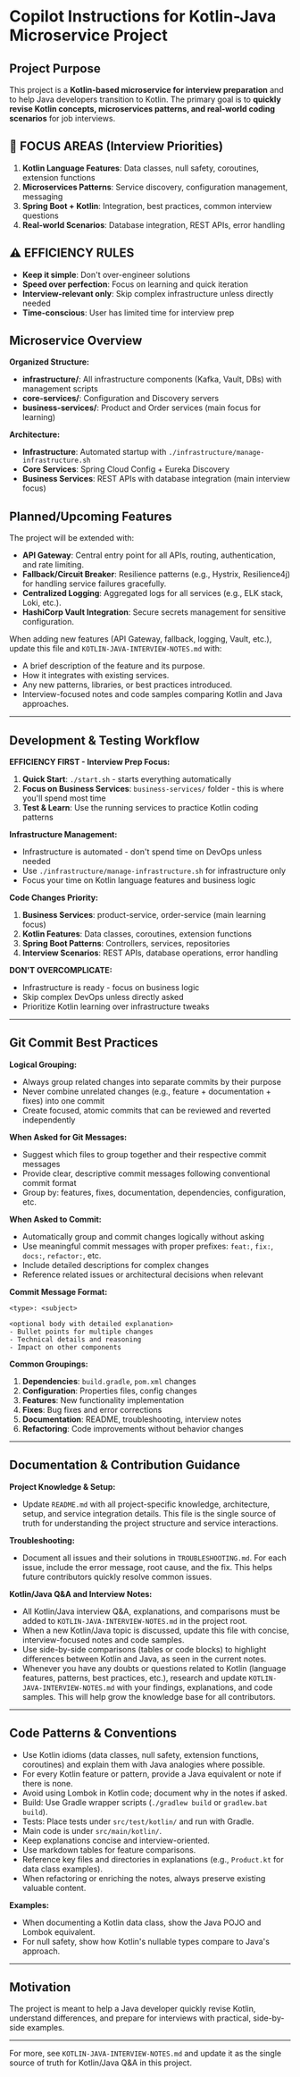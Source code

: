 
# Copilot Instructions for Kotlin-Java Microservice Project

## Project Purpose
This project is a **Kotlin-based microservice for interview preparation** and to help Java developers transition to Kotlin. The primary goal is to **quickly revise Kotlin concepts, microservices patterns, and real-world coding scenarios** for job interviews.

## 🎯 **FOCUS AREAS (Interview Priorities)**
1. **Kotlin Language Features**: Data classes, null safety, coroutines, extension functions
2. **Microservices Patterns**: Service discovery, configuration management, messaging
3. **Spring Boot + Kotlin**: Integration, best practices, common interview questions
4. **Real-world Scenarios**: Database integration, REST APIs, error handling

## ⚠️ **EFFICIENCY RULES**
- **Keep it simple**: Don't over-engineer solutions
- **Speed over perfection**: Focus on learning and quick iteration
- **Interview-relevant only**: Skip complex infrastructure unless directly needed
- **Time-conscious**: User has limited time for interview prep

## Microservice Overview

**Organized Structure:**
- **infrastructure/**: All infrastructure components (Kafka, Vault, DBs) with management scripts
- **core-services/**: Configuration and Discovery servers
- **business-services/**: Product and Order services (main focus for learning)

**Architecture:**
- **Infrastructure**: Automated startup with `./infrastructure/manage-infrastructure.sh`
- **Core Services**: Spring Cloud Config + Eureka Discovery
- **Business Services**: REST APIs with database integration (main interview focus)

## Planned/Upcoming Features

The project will be extended with:

- **API Gateway**: Central entry point for all APIs, routing, authentication, and rate limiting.
- **Fallback/Circuit Breaker**: Resilience patterns (e.g., Hystrix, Resilience4j) for handling service failures gracefully.
- **Centralized Logging**: Aggregated logs for all services (e.g., ELK stack, Loki, etc.).
- **HashiCorp Vault Integration**: Secure secrets management for sensitive configuration.

When adding new features (API Gateway, fallback, logging, Vault, etc.), update this file and `KOTLIN-JAVA-INTERVIEW-NOTES.md` with:
- A brief description of the feature and its purpose.
- How it integrates with existing services.
- Any new patterns, libraries, or best practices introduced.
- Interview-focused notes and code samples comparing Kotlin and Java approaches.

---

## Development & Testing Workflow

**EFFICIENCY FIRST - Interview Prep Focus:**
1. **Quick Start**: `./start.sh` - starts everything automatically
2. **Focus on Business Services**: `business-services/` folder - this is where you'll spend most time
3. **Test & Learn**: Use the running services to practice Kotlin coding patterns

**Infrastructure Management:**
- Infrastructure is automated - don't spend time on DevOps unless needed
- Use `./infrastructure/manage-infrastructure.sh` for infrastructure only
- Focus your time on Kotlin language features and business logic

**Code Changes Priority:**
1. **Business Services**: product-service, order-service (main learning focus)
2. **Kotlin Features**: Data classes, coroutines, extension functions
3. **Spring Boot Patterns**: Controllers, services, repositories
4. **Interview Scenarios**: REST APIs, database operations, error handling

**DON'T OVERCOMPLICATE:**
- Infrastructure is ready - focus on business logic
- Skip complex DevOps unless directly asked
- Prioritize Kotlin learning over infrastructure tweaks

---

## Git Commit Best Practices

**Logical Grouping:**
- Always group related changes into separate commits by their purpose
- Never combine unrelated changes (e.g., feature + documentation + fixes) into one commit
- Create focused, atomic commits that can be reviewed and reverted independently

**When Asked for Git Messages:**
- Suggest which files to group together and their respective commit messages
- Provide clear, descriptive commit messages following conventional commit format
- Group by: features, fixes, documentation, dependencies, configuration, etc.

**When Asked to Commit:**
- Automatically group and commit changes logically without asking
- Use meaningful commit messages with proper prefixes: `feat:`, `fix:`, `docs:`, `refactor:`, etc.
- Include detailed descriptions for complex changes
- Reference related issues or architectural decisions when relevant

**Commit Message Format:**
```
<type>: <subject>

<optional body with detailed explanation>
- Bullet points for multiple changes
- Technical details and reasoning
- Impact on other components
```

**Common Groupings:**
1. **Dependencies**: `build.gradle`, `pom.xml` changes
2. **Configuration**: Properties files, config changes
3. **Features**: New functionality implementation
4. **Fixes**: Bug fixes and error corrections
5. **Documentation**: README, troubleshooting, interview notes
6. **Refactoring**: Code improvements without behavior changes

---

## Documentation & Contribution Guidance

**Project Knowledge & Setup:**
- Update `README.md` with all project-specific knowledge, architecture, setup, and service integration details. This file is the single source of truth for understanding the project structure and service interactions.

**Troubleshooting:**
- Document all issues and their solutions in `TROUBLESHOOTING.md`. For each issue, include the error message, root cause, and the fix. This helps future contributors quickly resolve common issues.

**Kotlin/Java Q&A and Interview Notes:**
- All Kotlin/Java interview Q&A, explanations, and comparisons must be added to `KOTLIN-JAVA-INTERVIEW-NOTES.md` in the project root.
- When a new Kotlin/Java topic is discussed, update this file with concise, interview-focused notes and code samples.
- Use side-by-side comparisons (tables or code blocks) to highlight differences between Kotlin and Java, as seen in the current notes.
- Whenever you have any doubts or questions related to Kotlin (language features, patterns, best practices, etc.), research and update `KOTLIN-JAVA-INTERVIEW-NOTES.md` with your findings, explanations, and code samples. This will help grow the knowledge base for all contributors.

---

## Code Patterns & Conventions

- Use Kotlin idioms (data classes, null safety, extension functions, coroutines) and explain them with Java analogies where possible.
- For every Kotlin feature or pattern, provide a Java equivalent or note if there is none.
- Avoid using Lombok in Kotlin code; document why in the notes if asked.
- Build: Use Gradle wrapper scripts (`./gradlew build` or `gradlew.bat build`).
- Tests: Place tests under `src/test/kotlin/` and run with Gradle.
- Main code is under `src/main/kotlin/`.
- Keep explanations concise and interview-oriented.
- Use markdown tables for feature comparisons.
- Reference key files and directories in explanations (e.g., `Product.kt` for data class examples).
- When refactoring or enriching the notes, always preserve existing valuable content.

**Examples:**
- When documenting a Kotlin data class, show the Java POJO and Lombok equivalent.
- For null safety, show how Kotlin's nullable types compare to Java's approach.

---

## Motivation

The project is meant to help a Java developer quickly revise Kotlin, understand differences, and prepare for interviews with practical, side-by-side examples.

---

For more, see `KOTLIN-JAVA-INTERVIEW-NOTES.md` and update it as the single source of truth for Kotlin/Java Q&A in this project.

